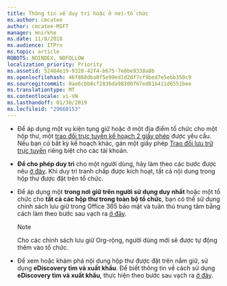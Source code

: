 ```yaml
---
title: Thông tin về duy trì hoặc ở nơi-tổ chức
ms.author: cmcatee
author: cmcatee-MSFT
manager: mnirkhe
ms.date: 11/8/2018
ms.audience: ITPro
ms.topic: article
ROBOTS: NOINDEX, NOFOLLOW
localization_priority: Priority
ms.assetid: 52484e19-9328-42f4-b675-7e0be9338a8b
ms.openlocfilehash: 46f868dba0f5e99ed1d2df7cf9bed7e5ebb350c9
ms.sourcegitcommit: 0ae6cbb8cf2836da98300767ed81b411d6551bee
ms.translationtype: MT
ms.contentlocale: vi-VN
ms.lasthandoff: 01/30/2019
ms.locfileid: "29660153"
---
```

- Để áp dụng một vụ kiện tụng giữ hoặc ở một địa điểm tổ chức cho một hộp thư, một [trao đổi trực tuyến kế hoạch 2 giấy phép](https://docs.microsoft.com/office365/servicedescriptions/office-365-platform-service-description/office-365-plan-options) được yêu cầu. Nếu bạn có bất kỳ kế hoạch khác, gán một giấy phép [Trao đổi lưu trữ trực tuyến](https://docs.microsoft.com/office365/servicedescriptions/exchange-online-archiving-service-description/exchange-online-archiving-service-description) riêng biệt cho các tài khoản. 
    
- **Để cho phép duy trì** cho một người dùng, hãy làm theo các bước được nêu [ở đây](https://docs.microsoft.com/office365/SecurityCompliance/place-a-mailbox-on-litigation-hold). Khi duy trì tranh chấp được kích hoạt, tất cả nội dung trong hộp thư được đặt trên tổ chức.
    
- Để áp dụng một **trong nơi giữ trên người sử dụng duy nhất** hoặc một tổ chức cho **tất cả các hộp thư trong toàn bộ tổ chức**, bạn có thể sử dụng chính sách lưu giữ trong Office 365 bảo mật và tuân thủ trung tâm bằng cách làm theo bước sau vạch ra [ở đây](https://docs.microsoft.com/Office365/securitycompliance/retention-policies ).
    
    > [!NOTE]
    > Cho các chính sách lưu giữ Org-rộng, người dùng mới sẽ được tự động thêm vào tổ chức. 
  
- Để xem hoặc khám phá nội dung hộp thư được đặt trên nắm giữ, sử dụng **eDiscovery tìm và xuất khẩu**. Để biết thông tin về cách sử dụng **eDiscovery tìm và xuất khẩu**, thực hiện theo bước sau vạch ra [ở đây](https://docs.microsoft.com/office365/securitycompliance/export-search-results).
    

